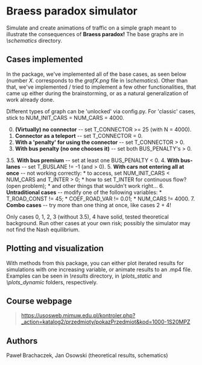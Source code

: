 # Braess paradox simulator

Simulate and create animations of traffic on a simple graph meant to illustrate the consequences of **Braess paradox!** The base graphs are in *\\schematics* directory.

## Cases implemented

In the package, we've implemented all of the base cases, as seen below (number *X.* corresponds to the *grafX.png* file in *\\schematics*). Other than that, we've implemented / tried to implement a few other functionalities, that came up either during the brainstorming, or as a natural generalization of work already done.

Different types of graph can be 'unlocked' via config.py. For 'classic' cases, stick to NUM_INIT_CARS = NUM_CARS = 4000.

 0. **(Virtually) no connector** --  set T_CONNECTOR >= 25 (with N = 4000).
 1. **Connector as a teleport** -- set T_CONNECTOR = 0.
 2. **With a 'penalty' for using the connector** -- set T_CONNECTOR > 0.
 3. **With bus penalty (no one chooses it)** -- set both BUS_PENALTY's > 0.
 
 3.5. **With bus premium** -- set at least one BUS_PENALTY < 0.
 4. **With bus-lanes** -- set T_BUSLANE != -1 (and > 0).
 5. **With cars not entering all at once** -- not working correctly:
	 * to access, set NUM_INIT_CARS < NUM_CARS and T_INTER > 0;
	 * how to set T_INTER for continuous flow? (open problem);
	 * and other things that wouldn't work right...
 6. **Untraditional cases** -- modify one of the following variables:
	 * T_ROAD_CONST != 45;
	 * COEF_ROAD_VAR != 0.01;
	 * NUM_CARS != 4000.
 7. **Combo cases** -- try more than one thing at once, like cases 2 + 4!

Only cases 0, 1, 2, 3 (without 3.5), 4 have solid, tested theoretical background. Run other cases at your own risk; possibly the simulator may not find the Nash equilibrium.
 
## Plotting and visualization

With methods from this package, you can either plot iterated results for simulations with one increasing variable, or animate results to an .mp4 file. Examples can be seen in *\\results* directory, in *\\plots_static* and *\\plots_dynamic* folders, respectively.

## Course webpage
> https://usosweb.mimuw.edu.pl/kontroler.php?_action=katalog2/przedmioty/pokazPrzedmiot&kod=1000-1S20MPZ

## Authors
Paweł Brachaczek, Jan Osowski (theoretical results, schematics)